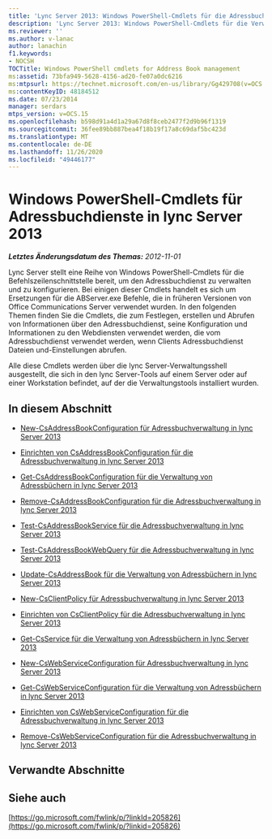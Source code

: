 ```yaml
---
title: 'Lync Server 2013: Windows PowerShell-Cmdlets für die Adressbuchverwaltung'
description: 'Lync Server 2013: Windows PowerShell-Cmdlets für die Verwaltung von Adressbüchern.'
ms.reviewer: ''
ms.author: v-lanac
author: lanachin
f1.keywords:
- NOCSH
TOCTitle: Windows PowerShell cmdlets for Address Book management
ms:assetid: 73bfa949-5628-4156-ad20-fe07a0dc6216
ms:mtpsurl: https://technet.microsoft.com/en-us/library/Gg429708(v=OCS.15)
ms:contentKeyID: 48184512
ms.date: 07/23/2014
manager: serdars
mtps_version: v=OCS.15
ms.openlocfilehash: b598d91a4d1a29a67d8f8ceb2477f2d9b96f1319
ms.sourcegitcommit: 36fee89bb887bea4f18b19f17a8c69daf5bc423d
ms.translationtype: MT
ms.contentlocale: de-DE
ms.lasthandoff: 11/26/2020
ms.locfileid: "49446177"
---
```

# <a name="windows-powershell-cmdlets-for-address-book-services-in-lync-server-2013"></a>Windows PowerShell-Cmdlets für Adressbuchdienste in lync Server 2013

<div data-xmlns="http://www.w3.org/1999/xhtml">

<div class="topic" data-xmlns="http://www.w3.org/1999/xhtml" data-msxsl="urn:schemas-microsoft-com:xslt" data-cs="https://msdn.microsoft.com/">

<div data-asp="https://msdn2.microsoft.com/asp">



</div>

<div id="mainSection">

<div id="mainBody">

<span> </span>

_**Letztes Änderungsdatum des Themas:** 2012-11-01_

Lync Server stellt eine Reihe von Windows PowerShell-Cmdlets für die Befehlszeilenschnittstelle bereit, um den Adressbuchdienst zu verwalten und zu konfigurieren. Bei einigen dieser Cmdlets handelt es sich um Ersetzungen für die ABServer.exe Befehle, die in früheren Versionen von Office Communications Server verwendet wurden. In den folgenden Themen finden Sie die Cmdlets, die zum Festlegen, erstellen und Abrufen von Informationen über den Adressbuchdienst, seine Konfiguration und Informationen zu den Webdiensten verwendet werden, die vom Adressbuchdienst verwendet werden, wenn Clients Adressbuchdienst Dateien und-Einstellungen abrufen.

Alle diese Cmdlets werden über die lync Server-Verwaltungsshell ausgestellt, die sich in den lync Server-Tools auf einem Server oder auf einer Workstation befindet, auf der die Verwaltungstools installiert wurden.

<div>

## <a name="in-this-section"></a>In diesem Abschnitt

  - [New-CsAddressBookConfiguration für Adressbuchverwaltung in lync Server 2013](lync-server-2013-New-CsAddressBookConfiguration-for-address-book-management.md)

  - [Einrichten von CsAddressBookConfiguration für die Adressbuchverwaltung in lync Server 2013](lync-server-2013-set-csaddressbookconfiguration-for-address-book-management.md)

  - [Get-CsAddressBookConfiguration für die Verwaltung von Adressbüchern in lync Server 2013](lync-server-2013-get-csaddressbookconfiguration-for-address-book-management.md)

  - [Remove-CsAddressBookConfiguration für die Adressbuchverwaltung in lync Server 2013](lync-server-2013-remove-csaddressbookconfiguration-for-address-book-management.md)

  - [Test-CsAddressBookService für die Adressbuchverwaltung in lync Server 2013](lync-server-2013-test-csaddressbookservice-for-address-book-management.md)

  - [Test-CsAddressBookWebQuery für die Adressbuchverwaltung in lync Server 2013](lync-server-2013-test-csaddressbookwebquery-for-address-book-management.md)

  - [Update-CsAddressBook für die Verwaltung von Adressbüchern in lync Server 2013](lync-server-2013-update-csaddressbook-for-address-book-management.md)

  - [New-CsClientPolicy für Adressbuchverwaltung in lync Server 2013](lync-server-2013-new-csclientpolicy-for-address-book-management.md)

  - [Einrichten von CsClientPolicy für die Adressbuchverwaltung in lync Server 2013](lync-server-2013-set-csclientpolicy-for-address-book-management.md)

  - [Get-CsService für die Verwaltung von Adressbüchern in lync Server 2013](lync-server-2013-get-csservice-for-address-book-management.md)

  - [New-CsWebServiceConfiguration für Adressbuchverwaltung in lync Server 2013](lync-server-2013-New-CsWebServiceConfiguration-for-address-book-management.md)

  - [Get-CsWebServiceConfiguration für die Verwaltung von Adressbüchern in lync Server 2013](lync-server-2013-get-cswebserviceconfiguration-for-address-book-management.md)

  - [Einrichten von CsWebServiceConfiguration für die Adressbuchverwaltung in lync Server 2013](lync-server-2013-set-cswebserviceconfiguration-for-address-book-management.md)

  - [Remove-CsWebServiceConfiguration für die Adressbuchverwaltung in lync Server 2013](lync-server-2013-remove-cswebserviceconfiguration-for-address-book-management.md)

</div>

<div>

## <a name="related-sections"></a>Verwandte Abschnitte

</div>

<div>

## <a name="see-also"></a>Siehe auch


[https://go.microsoft.com/fwlink/p/?linkId=205826](https://go.microsoft.com/fwlink/p/?linkid=205826)  
  

</div>

</div>

<span> </span>

</div>

</div>

</div>

